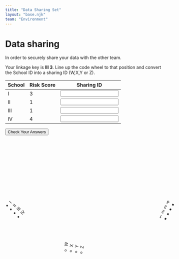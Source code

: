 ```yaml
---
title: "Data Sharing Set"
layout: "base.njk"
team: "Environment"
---
```


# Data sharing

In order to securely share your data with the other team.

Your linkage key is <strong>III 3</strong>. Line up the code wheel to that position and convert the School ID into a sharing ID (W,X,Y or Z).






<div class="grid grid-md-2 grid-column-gap-2">




<form id="myForm" method="get" action="/environment/check-data-sharing/">
 <table>
          <thead>
            <tr>
            <th>
                School
              </th>
              <th>
                Risk Score
              </th>
              <th>
               Sharing ID
              </th>
            </tr>
          </thead>
          <tbody>
            <tr>
              <td>I</td>
              <td>3</td>
              <td>
     <input name="A" type="" value="" pattern="X" required oninvalid="setCustomValidity('Sorry that&rsquo;s not right')"  oninput="setCustomValidity('')"  ></td>
            </tr>
            <tr>
              <td>II</td>
              <td>1</td>
              <td>
     <input name="B" type="" value="" pattern="Y" required oninvalid="setCustomValidity('Sorry that&rsquo;s not right')"  oninput="setCustomValidity('')"  ></td>
            </tr>
            <tr>
              <td>III</td>
              <td>1</td>
              <td>
     <input name="III" type="" value="" pattern="Z" required oninvalid="setCustomValidity('Sorry that&rsquo;s not right')"  oninput="setCustomValidity('')"  ></td>
            </tr>
            <tr>
              <td>IV</td>
              <td>4</td>
              <td>
     <input name="IV" type="" value="" pattern="W" required oninvalid="setCustomValidity('Sorry that&rsquo;s not right')"  oninput="setCustomValidity('')"  ></td>
            </tr>
          </tbody>
        </table>






<input  class="btn"  type="submit"  value="Check Your Answers" name="Test">
</form>


<div>
<ul class="circle-outer " style="transform: rotate(315deg);">
  <li><div class="text">I</div></li>
    <li><div class="text">II</div></li>
    <li><div class="text">III</div></li>
    <li><div class="text">IV</div></li>
 <ul class="circle draggable_wp" id="target" style="transform: rotate(-37.0904deg);">
  <li><div class="text">W</div></li>
    <li><div class="text">X</div></li>
    <li><div class="text">Y</div></li>
    <li><div class="text">Z</div></li>
 <ul class="circle-inner" style="transform: rotate(-70deg);">
  <li><div class="text">1</div></li>
    <li><div class="text">2</div></li>
    <li><div class="text">3</div></li>
    <li><div class="text">4</div></li>
</ul>
</ul>
</ul>
</div>



</div>



 <script type="text/javascript" src="/js/codewheel.js"></script>





<script>

  // Retrieve
  document.getElementById("fullName").innerHTML = localStorage.getItem("name");

</script>

